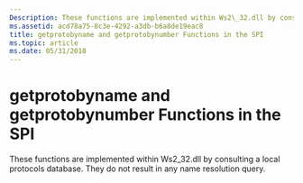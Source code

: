 ```yaml
---
Description: These functions are implemented within Ws2\_32.dll by consulting a local protocols database. They do not result in any name resolution query.
ms.assetid: acd78a75-8c3e-4292-a3db-b6a8de19eac8
title: getprotobyname and getprotobynumber Functions in the SPI
ms.topic: article
ms.date: 05/31/2018
---
```


# getprotobyname and getprotobynumber Functions in the SPI

These functions are implemented within Ws2\_32.dll by consulting a local protocols database. They do not result in any name resolution query.

 

 



